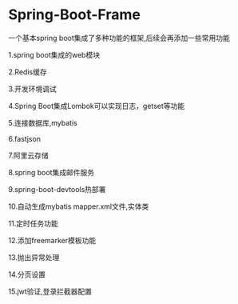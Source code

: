 # Spring-Boot-Frame
一个基本spring boot集成了多种功能的框架,后续会再添加一些常用功能

1.spring boot集成的web模块

2.Redis缓存

3.开发环境调试

4.Spring Boot集成Lombok可以实现日志，getset等功能

5.连接数据库,mybatis

6.fastjson

7.阿里云存储

8.spring boot集成邮件服务

9.spring-boot-devtools热部署

10.自动生成mybatis mapper.xml文件,实体类

11.定时任务功能

12.添加freemarker模板功能

13.抛出异常处理

14.分页设置

15.jwt验证,登录拦截器配置
